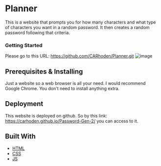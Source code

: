 # Planner

This is a website that prompts you for how many characters and what type of characters you want in a random password. It then creates a random password following that criteria.

### Getting Started 

Please go to this URL: https://github.com/CARhoden/Planner.git
![image](https://github.com/CARhoden/Planner/assets/101947931/42e2a440-c8f4-44b4-9b04-5176ee090a19)

## Prerequisites & Installing

Just a website so a web browser is all your need. I would recommend Google Chrome. You don't need to install anything extra.
 
## Deployment

This website is deployed on github. So by this link: https://carhoden.github.io/Password-Gen-2/
you can access to it.

## Built With

* [HTML](https://en.wikipedia.org/wiki/HTML)
* [CSS](https://en.wikipedia.org/wiki/Cascading_Style_Sheets)
* [JS](https://en.wikipedia.org/wiki/JavaScript)